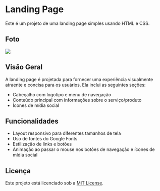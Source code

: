 # Landing Page

Este é um projeto de uma landing page simples usando HTML e CSS.

## Foto

![](../Landing%20Page/image/Captura%20de%20tela%202023-07-17%20181306.png)
## Visão Geral

A landing page é projetada para fornecer uma experiência visualmente atraente e concisa para os usuários. Ela inclui as seguintes seções:

- Cabeçalho com logotipo e menu de navegação
- Conteúdo principal com informações sobre o serviço/produto
- Ícones de mídia social

## Funcionalidades

- Layout responsivo para diferentes tamanhos de tela
- Uso de fontes do Google Fonts
- Estilização de links e botões
- Animação ao passar o mouse nos botões de navegação e ícones de mídia social

## Licença

Este projeto está licenciado sob a [MIT License](LICENSE).
